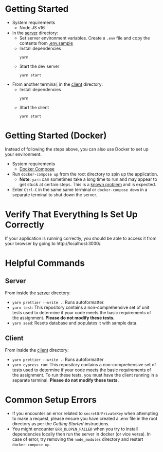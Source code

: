 # Getting Started

- System requirements
  - Node.JS v16
- In the [server](./server) directory:
  - Set server environment variables.
    Create a `.env` file and copy the contents from [.env.sample](.env.sample)
  - Install dependencies
    ```
    yarn
    ```
  - Start the dev server
    ```
    yarn start
    ```
- From another terminal, in the [client](./client) directory:
  - Install dependencies
    ```
    yarn
    ```
  - Start the client
    ```
    yarn start
    ```

# Getting Started (Docker)

Instead of following the steps above, you can also use Docker to set up your environment.

- System requirements
  - [Docker Compose](https://docs.docker.com/compose/install/)
- Run `docker-compose up` from the root directory to spin up the application.
  - **Note**: `yarn` can sometimes take a long time to run and may appear to get stuck at certain steps. This is a [known problem](https://github.com/yarnpkg/yarn/issues/7747) and is expected.
- Enter `Ctrl-C` in the same same terminal or `docker-compose down` in a separate terminal to shut down the server.

# Verify That Everything Is Set Up Correctly

If your application is running correctly, you should be able to access it from your browser by going to http://localhost:3000/.

# Helpful Commands

## Server

From inside the [server](./server/) directory:

- `yarn prettier --write .`: Runs autoformatter.
- `yarn test`: This repository contains a non-comprehensive set of unit tests used to determine if your code meets the basic requirements of the assignment. **Please do not modify these tests.**
- `yarn seed`: Resets database and populates it with sample data.

## Client

From inside the [client](./client/) directory:

- `yarn prettier --write .`: Runs autoformatter
- `yarn cypress run`: This repository contains a non-comprehensive set of tests used to determine if your code meets the basic requirements of the assignment. To run these tests, you must have the client running in a separate terminal. **Please do not modify these tests.**

# Common Setup Errors

- If you encounter an error related to `secretOrPrivateKey` when attempting to make a request, please ensure you have created a .env file in the root directory as per the _Getting Started_ instructions.
- You might encounter `ERR_DLOPEN_FAILED` when you try to install dependencies locally then run the server in docker (or vice versa). In case of error, try removing the `node_modules` directory and restart `docker-compose up`.
